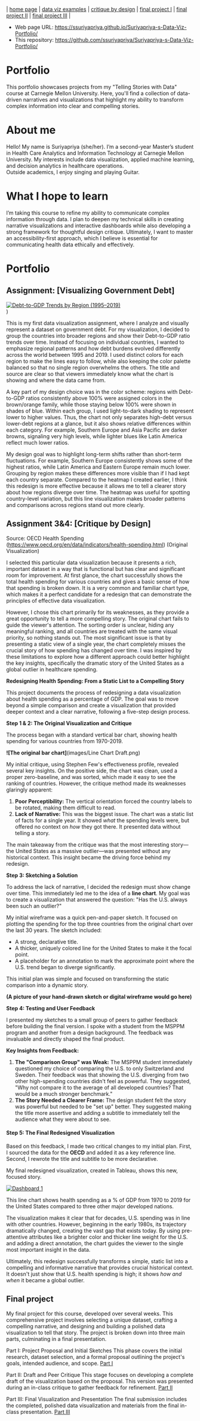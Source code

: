 | [home page](https://ssuriyapriya.github.io/Suriyapriya-s-Data-Viz-Portfolio/) | [data viz examples](dataviz-examples) | [critique by design](critique-by-design) | [final project I](final-project-part-one) | [final project II](final-project-part-two) | [final project III](final-project-part-three) |

- Web page URL: https://ssuriyapriya.github.io/Suriyapriya-s-Data-Viz-Portfolio/
- This repository: https://github.com/ssuriyapriya/Suriyapriya-s-Data-Viz-Portfolio/

# Portfolio
This portfolio showcases projects from my "Telling Stories with Data" course at Carnegie Mellon University. Here, you'll find a collection of data-driven narratives and visualizations that highlight my ability to transform complex information into clear and compelling stories.

# About me
Hello! My name is Suriyapriya (she/her). I’m a second-year Master’s student in Health Care Analytics and Information Technology at Carnegie Mellon University. My interests include data visualization, applied machine learning, and decision analytics in healthcare operations.  
Outside academics, I enjoy singing and playing Guitar.

# What I hope to learn
I’m taking this course to refine my ability to communicate complex information through data. I plan to deepen my technical skills in creating narrative visualizations and interactive dashboards while also developing a strong framework for thoughtful design critique. Ultimately, I want to master an accessibility-first approach, which I believe is essential for communicating health data ethically and effectively.

# Portfolio

## Assignment: [Visualizing Government Debt]
<div class='tableauPlaceholder' id='viz1757429101060' style='position: relative'><noscript><a href='#'><img alt='Debt-to-GDP Trends by Region (1995–2019) ' src='https:&#47;&#47;public.tableau.com&#47;static&#47;images&#47;De&#47;Debt-to-GDPTrendsbyRegion1995-2019&#47;Linechart&#47;1_rss.png' style='border: none' /></a></noscript><object class='tableauViz'  style='display:none;'><param name='host_url' value='https%3A%2F%2Fpublic.tableau.com%2F' /> <param name='embed_code_version' value='3' /> <param name='site_root' value='' /><param name='name' value='Debt-to-GDPTrendsbyRegion1995-2019&#47;Linechart' /><param name='tabs' value='no' /><param name='toolbar' value='yes' /><param name='static_image' value='https:&#47;&#47;public.tableau.com&#47;static&#47;images&#47;De&#47;Debt-to-GDPTrendsbyRegion1995-2019&#47;Linechart&#47;1.png' /> <param name='animate_transition' value='yes' /><param name='display_static_image' value='yes' /><param name='display_spinner' value='yes' /><param name='display_overlay' value='yes' /><param name='display_count' value='yes' /><param name='language' value='en-GB' /><param name='filter' value='publish=yes' /></object></div>                
<script type='text/javascript'>                    
  var divElement = document.getElementById('viz1757429101060');                    
  var vizElement = divElement.getElementsByTagName('object')[0];                    
  vizElement.style.width='100%';vizElement.style.height=(divElement.offsetWidth*0.75)+'px';                    
  var scriptElement = document.createElement('script');                    
  scriptElement.src = 'https://public.tableau.com/javascripts/api/viz_v1.js';                    
  vizElement.parentNode.insertBefore(scriptElement, vizElement);                
</script>)

This is my first data visualization assignment, where I analyze and visually represent a dataset on government debt. For my visualization, I decided to group the countries into broader regions and show their Debt-to-GDP ratio trends over time. Instead of focusing on individual countries, I wanted to emphasize regional patterns and how debt burdens evolved differently across the world between 1995 and 2019. I used distinct colors for each region to make the lines easy to follow, while also keeping the color palette balanced so that no single region overwhelms the others. The title and source are clear so that viewers immediately know what the chart is showing and where the data came from.

A key part of my design choice was in the color scheme: regions with Debt-to-GDP ratios consistently above 100% were assigned colors in the brown/orange family, while those staying below 100% were shown in shades of blue. Within each group, I used light-to-dark shading to represent lower to higher values. Thus, the chart not only separates high-debt versus lower-debt regions at a glance, but it also shows relative differences within each category. For example, Southern Europe and Asia Pacific are darker browns, signaling very high levels, while lighter blues like Latin America reflect much lower ratios.

My design goal was to highlight long-term shifts rather than short-term fluctuations. For example, Southern Europe consistently shows some of the highest ratios, while Latin America and Eastern Europe remain much lower. Grouping by region makes these differences more visible than if I had kept each country separate. Compared to the heatmap I created earlier, I think this redesign is more effective because it allows me to tell a clearer story about how regions diverge over time. The heatmap was useful for spotting country-level variation, but this line visualization makes broader patterns and comparisons across regions stand out more clearly.

## Assignment 3&4: [Critique by Design]
Source: OECD Health Spending (https://www.oecd.org/en/data/indicators/health-spending.html)
(Original Visualization)

I selected this particular data visualization because it presents a rich, important dataset in a way that is functional but has clear and significant room for improvement. At first glance, the chart successfully shows the total health spending for various countries and gives a basic sense of how that spending is broken down. It is a very common and familiar chart type, which makes it a perfect candidate for a redesign that can demonstrate the principles of effective data visualization.

However, I chose this chart primarily for its weaknesses, as they provide a great opportunity to tell a more compelling story. The original chart fails to guide the viewer's attention. The sorting order is unclear, hiding any meaningful ranking, and all countries are treated with the same visual priority, so nothing stands out. The most significant issue is that by presenting a static view of a single year, the chart completely misses the crucial story of how spending has changed over time. I was inspired by these limitations to explore how a different approach could better highlight the key insights, specifically the dramatic story of the United States as a global outlier in healthcare spending.

**Redesigning Health Spending: From a Static List to a Compelling Story**

This project documents the process of redesigning a data visualization about health spending as a percentage of GDP. The goal was to move beyond a simple comparison and create a visualization that provided deeper context and a clear narrative, following a five-step design process.

**Step 1 & 2: The Original Visualization and Critique**

The process began with a standard vertical bar chart, showing health spending for various countries from 1970-2019.

**![The original bar chart]**(images/Line Chart Draft.png)

My initial critique, using Stephen Few's effectiveness profile, revealed several key insights. On the positive side, the chart was clean, used a proper zero-baseline, and was sorted, which made it easy to see the ranking of countries. However, the critique method made its weaknesses glaringly apparent:

1. **Poor Perceptibility:** The vertical orientation forced the country labels to be rotated, making them difficult to read.
1. **Lack of Narrative:** This was the biggest issue. The chart was a static list of facts for a single year. It showed *what* the spending levels were, but offered no context on *how* they got there. It presented data without telling a story.

The main takeaway from the critique was that the most interesting story—the United States as a massive outlier—was presented without any historical context. This insight became the driving force behind my redesign.

**Step 3: Sketching a Solution**

To address the lack of narrative, I decided the redesign must show change over time. This immediately led me to the idea of a **line chart**. My goal was to create a visualization that answered the question: "Has the U.S. always been such an outlier?"

My initial wireframe was a quick pen-and-paper sketch. It focused on plotting the spending for the top three countries from the original chart over the last 30 years. The sketch included:
* A strong, declarative title.
* A thicker, uniquely colored line for the United States to make it the focal point.
* A placeholder for an annotation to mark the approximate point where the U.S. trend began to diverge significantly.

This initial plan was simple and focused on transforming the static comparison into a dynamic story.

**(A picture of your hand-drawn sketch or digital wireframe would go here)**

**Step 4: Testing and User Feedback**

I presented my sketches to a small group of peers to gather feedback before building the final version. I spoke with a student from the MSPPM program and another from a design background. The feedback was invaluable and directly shaped the final product.

**Key Insights from Feedback:**

1.  **The "Comparison Group" was Weak:** The MSPPM student immediately questioned my choice of comparing the U.S. to only Switzerland and Sweden. Their feedback was that showing the U.S. diverging from two other high-spending countries didn't feel as powerful. They suggested, "Why not compare it to the average of all developed countries? That would be a much stronger benchmark."
2.  **The Story Needed a Clearer Frame:** The design student felt the story was powerful but needed to be "set up" better. They suggested making the title more assertive and adding a subtitle to immediately tell the audience what they were about to see.

#### **Step 5: The Final Redesigned Visualization**

Based on this feedback, I made two critical changes to my initial plan. First, I sourced the data for the **OECD** and added it as a key reference line. Second, I rewrote the title and subtitle to be more declarative.

My final redesigned visualization, created in Tableau, shows this new, focused story.

<div class='tableauPlaceholder' id='viz1758158997524' style='position: relative'><noscript><a href='#'><img alt='Dashboard 1 ' src='https:&#47;&#47;public.tableau.com&#47;static&#47;images&#47;GM&#47;GMQ5S4MRN&#47;1_rss.png' style='border: none' /></a></noscript><object class='tableauViz'  style='display:none;'><param name='host_url' value='https%3A%2F%2Fpublic.tableau.com%2F' /> <param name='embed_code_version' value='3' /> <param name='path' value='shared&#47;GMQ5S4MRN' /> <param name='toolbar' value='yes' /><param name='static_image' value='https:&#47;&#47;public.tableau.com&#47;static&#47;images&#47;GM&#47;GMQ5S4MRN&#47;1.png' /> <param name='animate_transition' value='yes' /><param name='display_static_image' value='yes' /><param name='display_spinner' value='yes' /><param name='display_overlay' value='yes' /><param name='display_count' value='yes' /><param name='language' value='en-GB' /><param name='filter' value='publish=yes' /></object></div>                
<script type='text/javascript'>                    
  var divElement = document.getElementById('viz1758158997524');                    
  var vizElement = divElement.getElementsByTagName('object')[0];                    
  if ( divElement.offsetWidth > 800 ) { vizElement.style.width='1600px';vizElement.style.height='1027px';} 
  else if ( divElement.offsetWidth > 500 ) { vizElement.style.width='1600px';vizElement.style.height='1027px';} 
  else { vizElement.style.width='100%';vizElement.style.height='1727px';}                     
  var scriptElement = document.createElement('script');                    
  scriptElement.src = 'https://public.tableau.com/javascripts/api/viz_v1.js';                    
  vizElement.parentNode.insertBefore(scriptElement, vizElement);                
</script>

This line chart shows health spending as a % of GDP from 1970 to 2019 for the United States compared to three other major developed nations.

The visualization makes it clear that for decades, U.S. spending was in line with other countries. However, beginning in the early 1980s, its trajectory dramatically changed, creating the vast gap that exists today. By using pre-attentive attributes like a brighter color and thicker line weight for the U.S. and adding a direct annotation, the chart guides the viewer to the single most important insight in the data.

Ultimately, this redesign successfully transforms a simple, static list into a compelling and informative narrative that provides crucial historical context. It doesn't just show that U.S. health spending is high; it shows *how and when* it became a global outlier.

## Final project
My final project for this course, developed over several weeks. This comprehensive project involves selecting a unique dataset, crafting a compelling narrative, and designing and building a polished data visualization to tell that story. The project is broken down into three main parts, culminating in a final presentation.

Part I: Project Proposal and Initial Sketches
This phase covers the initial research, dataset selection, and a formal proposal outlining the project's goals, intended audience, and scope.
[Part I](final-project-part-one)

Part II: Draft and Peer Critique
This stage focuses on developing a complete draft of the visualization based on the proposal. This version was presented during an in-class critique to gather feedback for refinement.
[Part II](final-project-part-two)

Part III: Final Visualization and Presentation
The final submission includes the completed, polished data visualization and materials from the final in-class presentation.
[Part III](final-project-part-three)


